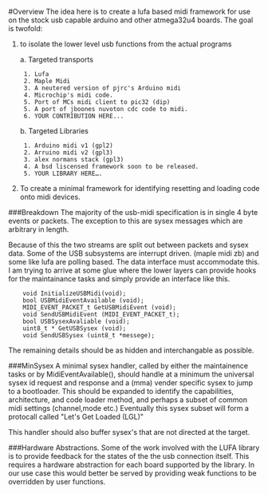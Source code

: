 #Overview
The idea here is to create a lufa based midi framework for use on the stock usb capable arduino and other atmega32u4 boards. The goal is twofold:

1. to isolate the lower level usb functions from the actual programs

    a. Targeted transports
    
        1. Lufa
        2. Maple Midi
        3. A neutered version of pjrc's Arduino midi
        4. Microchip's midi code.
        5. Port of MCs midi client to pic32 (dip)
        5. A port of jboones nuvoton cdc code to midi.
        6. YOUR CONTRIBUTION HERE...
   
    b. Targeted Libraries
    
        1. Arduino midi v1 (gpl2)
        2. Arruino midi v2 (gpl3)
        3. alex normans stack (gpl3)
        4. A bsd liscensed framework soon to be released.
        5. YOUR LIBRARY HERE….
      

2. To create a minimal framework for identifying resetting and loading code onto midi devices.


###Breakdown
The majority of the usb-midi specification is in single 4 byte events or packets. The exception to this are sysex messages which are arbitrary in length. 

Because of this the two streams are split out between packets and sysex data. Some of the USB subsystems are interrupt driven. (maple midi zb) and some like lufa are polling based. The data interface must accommodate this. I am trying to arrive at some glue where the lower layers can provide hooks for the maintainance tasks and simply provide an interface like this.

        void InitializeUSBMidi(void);
        bool USBMidiEventAvailable (void);
        MIDI_EVENT_PACKET_t GetUSBMidiEvent (void);
        void SendUSBMidiEvent (MIDI_EVENT_PACKET_t);
        bool USBSysexAvaliable (void);
        uint8_t * GetUSBSysex (void);
        void SendUSBSysex (uint8_t *messege);

The remaining details should be as hidden and interchangable as possible.

###MinSysex
A minimal sysex handler, called by either the maintainence tasks or by MidiEventAvailable(), should handle at a minimum the universal sysex id request and response and a (mma) vender specific sysex to jump to a bootloader. This should be expanded to identify the capabilities, architecture, and code loader method, and perhaps a subset of common midi settings (channel,mode etc.) Eventually this sysex subset will form a protocall called "Let's Get Loaded (LGL)"

This handler should also buffer sysex's that are not directed at the target.

###Hardware Abstractions.
Some of the work involved with the LUFA library is to provide feedback for the states of the the usb connection itself. This requires a hardware abstraction for each board supported by the library. In our use case this  would better be served by providing weak functions to be overridden by user functions. 




